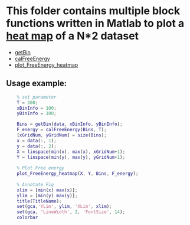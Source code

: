 # This folder contains multiple block functions written in Matlab to plot a [heat map] of a N*2 dataset

* [getBin](getBin.m)
* [calFreeEnergy](calFreeEnergy.m)
* [plot\_FreeEnergy_heatmap](plot_FreeEnergy_heatmap.m)

## Usage example:

```matlab
    % set parameter
    T = 300;
    xBinInfo = 100;
    yBinInfo = 100;

    Bins = getBin(data, xBinInfo, yBinInfo);
    F_energy = calFreeEnergy(Bins, T);
    [xGridNum, yGridNum] = size(Bins);
    x = data(:, 1);
    y = data(:, 2);
    X = linspace(min(x), max(x), xGridNum+1);
    Y = linspace(min(y), max(y), yGridNum+1);
    
    % Plot Free energy
    plot_FreeEnergy_heatmap(X, Y, Bins, F_energy);
    
    % Annotate Fig
    xlim = [min(x) max(x)];
    ylim = [min(y) max(y)];
    title(TitleName);
    set(gca,'YLim', ylim, 'XLim', xlim);
    set(gca, 'LineWidth', 2, 'FontSize', 14);
    colorbar
```

[heat map]:https://en.wikipedia.org/wiki/Heat_map
